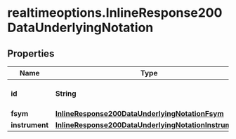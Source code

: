 # realtimeoptions.InlineResponse200DataUnderlyingNotation

## Properties

Name | Type | Description | Notes
------------ | ------------- | ------------- | -------------
**id** | **String** | Identifier of the notation. | [optional] 
**fsym** | [**InlineResponse200DataUnderlyingNotationFsym**](InlineResponse200DataUnderlyingNotationFsym.md) |  | [optional] 
**instrument** | [**InlineResponse200DataUnderlyingNotationInstrument**](InlineResponse200DataUnderlyingNotationInstrument.md) |  | [optional] 


